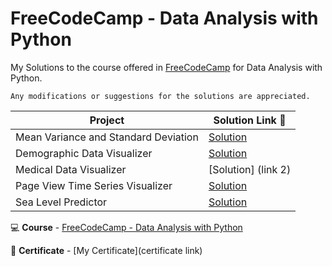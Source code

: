 # FreeCodeCamp - Data Analysis with Python 
My Solutions to the course offered in [FreeCodeCamp](https://www.freecodecamp.org/) for Data Analysis with Python.

```
Any modifications or suggestions for the solutions are appreciated.
```

| Project | Solution Link :link:|
| --- | --- |
| Mean Variance and Standard Deviation | [Solution](https://github.com/krishnaduttPanchagnula/Freecodecamp_Data-Analysis-with-Python/tree/main/Mean-Variance-Standard%20Deviation%20Claucaltor) | 
| Demographic Data Visualizer | [Solution](link1)
| Medical Data Visualizer | [Solution] (link 2) |
| Page View Time Series Visualizer | [Solution](link3) |
| Sea Level Predictor | [Solution](link4) |

:computer: **Course** - [FreeCodeCamp - Data Analysis with Python](https://www.freecodecamp.org/learn/data-analysis-with-python/data-analysis-with-python-course/)

:page_facing_up: **Certificate** - [My Certificate](certificate link)